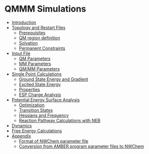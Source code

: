 # QMMM Simulations

  - [Introduction](qmmm_introduction "wikilink")
  - [Topology and Restart
    Files](QMMM_Restart_and_Topology_Files "wikilink")
      - [Prerequisites](QMMM_Preparation_Prerequisites "wikilink")
      - [QM region definition](Qmmm_preparation_basic "wikilink")
      - [Solvation](Qmmm_preparation_solvation "wikilink")
      - [Permanent Constraints](Qmmm_preparation_constraints "wikilink")
  - [Input File](QMMM_Input_File "wikilink")
      - [QM Parameters](QM_Parameters "wikilink")
      - [MM Parameters](MM_Parameters "wikilink")
      - [QM/MM Parameters](QMMM_Parameters "wikilink")
  - [Single Point
    Calculations](#QM/MM_Single_Point_Calculations "wikilink")
      - [Ground State Energy and Gradient](qmmm_sp_energy "wikilink")
      - [Excited State Energy](QMMM_Excited_States "wikilink")
      - [Properties](qmmm_sp_property "wikilink")
      - [ESP Charge Analysis](QMMM_ESP "wikilink")
  - [Potential Energy Surface
    Analysis](#Potential_Energy_Surface_Analysis "wikilink")
      - [Optimization](qmmm_optimization "wikilink")
      - [ Transition States](QMMM_Transition_States "wikilink")
      - [Hessians and Frequency](qmmm_freq "wikilink")
      - [Reaction Pathway Calculations with
        NEB](qmmm_NEB_Calculations "wikilink")
  - [Dynamics](QMMM_Dynamics "wikilink")
  - [Free Energy Calculations](QMMM_Free_Energy "wikilink")
  - [Appendix](QMMM_Appendix "wikilink")
      - [Format of NWChem parameter
        file](QMMM_Appendix#Format_of_NWChem_parameter_file "wikilink")
      - [Conversion from AMBER program parameter files to
        NWChem](QMMM_Appendix#Conversion_of_standard_AMBER_program_parameter_files "wikilink")
